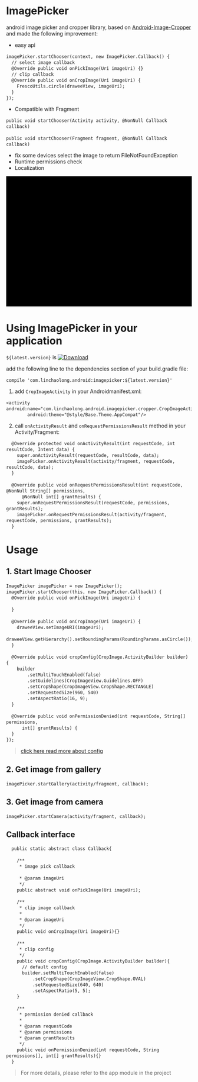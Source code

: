 # ImagePicker

android image picker and cropper library, based on  [Android-Image-Cropper](https://github.com/ArthurHub/Android-Image-Cropper)  and made the following improvement:

- easy api

```
imagePicker.startChooser(context, new ImagePicker.Callback() {
  // select image callback
  @Override public void onPickImage(Uri imageUri) {}
  // clip callback
  @Override public void onCropImage(Uri imageUri) {
    FrescoUtils.circle(draweeView, imageUri);
  }
});
```

- Compatible with Fragment

```
public void startChooser(Activity activity, @NonNull Callback callback)

public void startChooser(Fragment fragment, @NonNull Callback callback)
```

- fix some devices select the image to return FileNotFoundException
- Runtime permissions check
- Localization

![image](doc/demo.gif)

# Using ImagePicker in your application

`${latest.version}` is [![Download](https://api.bintray.com/packages/linchaolong/maven/imagepicker/images/download.svg) ](https://bintray.com/linchaolong/maven/imagepicker/_latestVersion)

add the following line to the dependencies section of your build.gradle file:

```
compile 'com.linchaolong.android:imagepicker:${latest.version}'
```

1. add `CropImageActivity` in your Androidmanifest.xml:

```
<activity android:name="com.linchaolong.android.imagepicker.cropper.CropImageActivity"
        android:theme="@style/Base.Theme.AppCompat"/>
```

2. call  `onActivityResult` and `onRequestPermissionsResult` method in your Activity/Fragment:

```
  @Override protected void onActivityResult(int requestCode, int resultCode, Intent data) {
    super.onActivityResult(requestCode, resultCode, data);
    imagePicker.onActivityResult(activity/fragment, requestCode, resultCode, data);
  }

  @Override public void onRequestPermissionsResult(int requestCode, @NonNull String[] permissions,
      @NonNull int[] grantResults) {
    super.onRequestPermissionsResult(requestCode, permissions, grantResults);
    imagePicker.onRequestPermissionsResult(activity/fragment, requestCode, permissions, grantResults);
  }
```

# Usage

## 1. Start Image Chooser

```
ImagePicker imagePicker = new ImagePicker();
imagePicker.startChooser(this, new ImagePicker.Callback() {
  @Override public void onPickImage(Uri imageUri) {

  }

  @Override public void onCropImage(Uri imageUri) {
    draweeView.setImageURI(imageUri);
    draweeView.getHierarchy().setRoundingParams(RoundingParams.asCircle());
  }

  @Override public void cropConfig(CropImage.ActivityBuilder builder) {
    builder
        .setMultiTouchEnabled(false)
        .setGuidelines(CropImageView.Guidelines.OFF)
        .setCropShape(CropImageView.CropShape.RECTANGLE)
        .setRequestedSize(960, 540)
        .setAspectRatio(16, 9);
  }

  @Override public void onPermissionDenied(int requestCode, String[] permissions,
      int[] grantResults) {
  }
});
```
> [click here read more about config](https://github.com/ArthurHub/Android-Image-Cropper/wiki)

## 2. Get image from gallery

```
imagePicker.startGallery(activity/fragment, callback);
```

## 3. Get image from camera

```
imagePicker.startCamera(activity/fragment, callback);
```

## Callback interface

```
  public static abstract class Callback{

    /**
     * image pick callback

     * @param imageUri
     */
    public abstract void onPickImage(Uri imageUri);

    /**
     * clip image callback
     *
     * @param imageUri
     */
    public void onCropImage(Uri imageUri){}

    /**
     * clip config
     */
    public void cropConfig(CropImage.ActivityBuilder builder){
      // default config
      builder.setMultiTouchEnabled(false)
          .setCropShape(CropImageView.CropShape.OVAL)
          .setRequestedSize(640, 640)
          .setAspectRatio(5, 5);
    }

    /**
     * permission denied callback
     *
     * @param requestCode
     * @param permissions
     * @param grantResults
     */
    public void onPermissionDenied(int requestCode, String permissions[], int[] grantResults){}
  }
```

> For more details, please refer to the app module in the project
